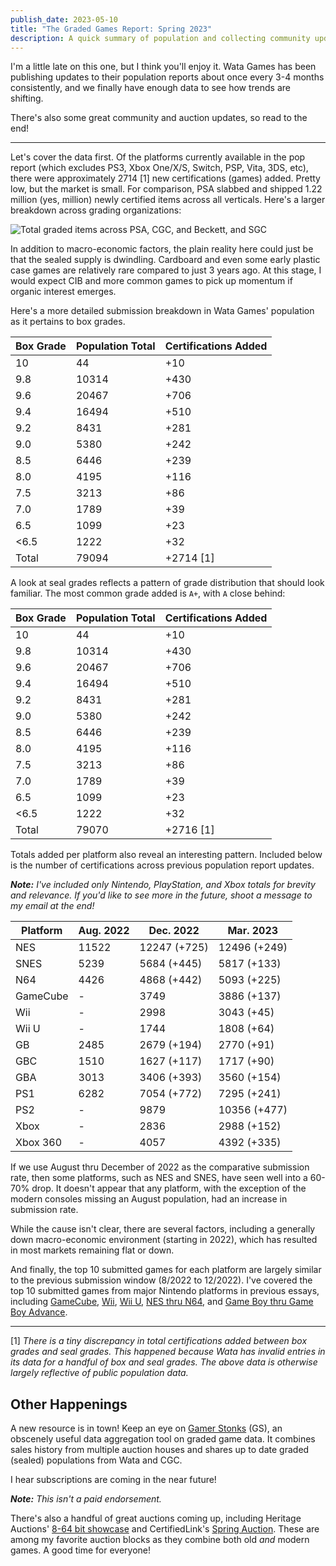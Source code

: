 ```yaml
---
publish_date: 2023-05-10
title: "The Graded Games Report: Spring 2023"
description: A quick summary of population and collecting community updates
---
```

I'm a little late on this one, but I think you'll enjoy it. Wata Games has been publishing updates to their population reports about once every 3-4 months consistently, and we finally have enough data to see how trends are shifting.

There's also some great community and auction updates, so read to the end!

- - -

Let's cover the data first. Of the platforms currently available in the pop report (which excludes PS3, Xbox One/X/S, Switch, PSP, Vita, 3DS, etc), there were approximately 2714 \[1] new certifications (games) added. Pretty low, but the market is small. For comparison, PSA slabbed and shipped 1.22 million (yes, million) newly certified items across all verticals. Here's a larger breakdown across grading organizations:

![Total graded items across PSA, CGC, and Beckett, and SGC](/uploads/screenshot_20230501-232624_twitter.jpg)

In addition to macro-economic factors, the plain reality here could just be that the sealed supply is dwindling. Cardboard and even some early plastic case games are relatively rare compared to just 3 years ago. At this stage, I would expect CIB and more common games to pick up momentum if organic interest emerges. 

Here's a more detailed submission breakdown in Wata Games' population as it pertains to box grades.

| Box Grade | Population Total | Certifications Added |
| --------- | ---------------- | -------------------- |
| 10        | 44               | +10                  |
| 9.8       | 10314            | +430                 |
| 9.6       | 20467            | +706                 |
| 9.4       | 16494            | +510                 |
| 9.2       | 8431             | +281                 |
| 9.0       | 5380             | +242                 |
| 8.5       | 6446             | +239                 |
| 8.0       | 4195             | +116                 |
| 7.5       | 3213             | +86                  |
| 7.0       | 1789             | +39                  |
| 6.5       | 1099             | +23                  |
| <6.5      | 1222             | +32                  |
| Total     | 79094            | +2714 \[1]           |

A look at seal grades reflects a pattern of grade distribution that should look familiar. The most common grade added is `A+`, with `A` close behind:

| Box Grade | Population Total | Certifications Added |
| --------- | ---------------- | -------------------- |
| 10        | 44               | +10                  |
| 9.8       | 10314            | +430                 |
| 9.6       | 20467            | +706                 |
| 9.4       | 16494            | +510                 |
| 9.2       | 8431             | +281                 |
| 9.0       | 5380             | +242                 |
| 8.5       | 6446             | +239                 |
| 8.0       | 4195             | +116                 |
| 7.5       | 3213             | +86                  |
| 7.0       | 1789             | +39                  |
| 6.5       | 1099             | +23                  |
| <6.5      | 1222             | +32                  |
| Total     | 79070            | +2716 \[1]           |

Totals added per platform also reveal an interesting pattern. Included below is the number of certifications across previous population report updates.

***Note:** I've included only Nintendo, PlayStation, and Xbox totals for brevity and relevance. If you'd like to see more in the future, shoot a message to my email at the end!*

| Platform | Aug. 2022 | Dec. 2022    | Mar. 2023    |
| -------- | --------- | ------------ | ------------ |
| NES      | 11522     | 12247 (+725) | 12496 (+249) |
| SNES     | 5239      | 5684 (+445)  | 5817 (+133)  |
| N64      | 4426      | 4868 (+442)  | 5093 (+225)  |
| GameCube | \-        | 3749         | 3886 (+137)  |
| Wii      | \-        | 2998         | 3043 (+45)   |
| Wii U    | \-        | 1744         | 1808 (+64)   |
| GB       | 2485      | 2679 (+194)  | 2770 (+91)   |
| GBC      | 1510      | 1627 (+117)  | 1717 (+90)   |
| GBA      | 3013      | 3406 (+393)  | 3560 (+154)  |
| PS1      | 6282      | 7054 (+772)  | 7295 (+241)  |
| PS2      | \-        | 9879         | 10356 (+477) |
| Xbox     | \-        | 2836         | 2988 (+152)  |
| Xbox 360 | \-        | 4057         | 4392 (+335)  |

If we use August thru December of 2022 as the comparative submission rate, then some platforms, such as NES and SNES, have seen well into a 60-70% drop. It doesn't appear that any platform, with the exception of the modern consoles missing an August population, had an increase in submission rate.

While the cause isn't clear, there are several factors, including a generally down macro-economic environment (starting in 2022), which has resulted in most markets remaining flat or down.

And finally, the top 10 submitted games for each platform are largely similar to the previous submission window (8/2022 to 12/2022). I've covered the top 10 submitted games from major Nintendo platforms in previous essays, including [GameCube](https://www.afew.games/essays/first-wave-of-modern-population-reports-are-here), [Wii](https://www.afew.games/essays/nintendo-wii-pop-report-analysis), [Wii U](https://www.afew.games/essays/wata-games-pop-report-analysis-wii-u), [NES thru N64](https://www.afew.games/essays/wata-games-pop-report-analysis-nes-snes-and-n64), and [Game Boy thru Game Boy Advance](https://www.afew.games/essays/seal-grades-are-here-for-wata-graded-games).

- - -

\[1] *There is a tiny discrepancy in total certifications added between box grades and seal grades. This happened because Wata has invalid entries in its data for a handful of box and seal grades. The above data is otherwise largely reflective of public population data.*

## Other Happenings

A new resource is in town! Keep an eye on [Gamer Stonks](https://gamerstonks.com) (GS), an obscenely useful data aggregation tool on graded game data. It combines sales history from multiple auction houses and shares up to date graded (sealed) populations from Wata and CGC.

I hear subscriptions are coming in the near future!

***Note:** This isn't a paid endorsement.*

There's also a handful of great auctions coming up, including Heritage Auctions' [8-64 bit showcase](https://comics.ha.com/c/search-results.zx?N=6717+793+794+791+1893+792+2088+6437+4294939790&ic=Items-OpenAuctions-Open-BrowseCatalog-051914) and CertifiedLink's [Spring Auction](https://www.certifiedlink.com/auctions/default.asp?Focused=1&view=2023aprcert). These are among my favorite auction blocks as they combine both old *and* modern games. A good time for everyone!